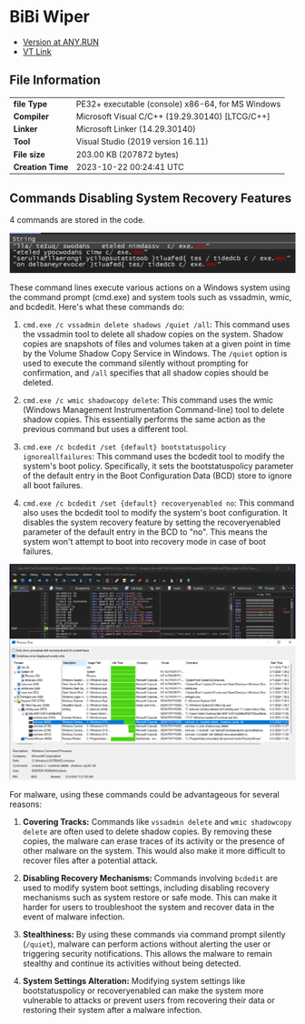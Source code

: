 # BiBi Wiper

* [Version at ANY.RUN](https://app.any.run/tasks/743f403d-7935-4cdf-8173-fa7b49f1449a)
* [VT Link](https://www.virustotal.com/gui/file/40417e937cd244b2f928150cae6fa0eff5551fdb401ea072f6ecdda67a747e17)

## File Information

|                          |                                            |
|-----------------------------------|--------------------------------------------------|
| **file Type**                     | PE32+ executable (console) x86-64, for MS Windows|
| **Compiler**                      | Microsoft Visual C/C++ (19.29.30140) [LTCG/C++]  |
| **Linker**                        | Microsoft Linker (14.29.30140)                   |
| **Tool**                          | Visual Studio (2019 version 16.11)               |
| **File size**                     | 203.00 KB (207872 bytes)                         |
| **Creation Time**                 | 2023-10-22 00:24:41 UTC                          |

## Commands Disabling System Recovery Features

4 commands are stored in the code.

![bibi-cmd](/images/bibiwiper/bibi-cmd-01.png)

These command lines execute various actions on a Windows system using the command prompt (cmd.exe) and system tools such as vssadmin, wmic, and bcdedit. Here's what these commands do:

1.  `cmd.exe /c vssadmin delete shadows /quiet /all`: This command uses the vssadmin tool to delete all shadow copies on the system. Shadow copies are snapshots of files and volumes taken at a given point in time by the Volume Shadow Copy Service in Windows. The `/quiet` option is used to execute the command silently without prompting for confirmation, and `/all` specifies that all shadow copies should be deleted.
    
2.  `cmd.exe /c wmic shadowcopy delete`: This command uses the wmic (Windows Management Instrumentation Command-line) tool to delete shadow copies. This essentially performs the same action as the previous command but uses a different tool.
    
3.  `cmd.exe /c bcdedit /set {default} bootstatuspolicy ignoreallfailures`: This command uses the bcdedit tool to modify the system's boot policy. Specifically, it sets the bootstatuspolicy parameter of the default entry in the Boot Configuration Data (BCD) store to ignore all boot failures.
    
4.  `cmd.exe /c bcdedit /set {default} recoveryenabled no`: This command also uses the bcdedit tool to modify the system's boot configuration. It disables the system recovery feature by setting the recoveryenabled parameter of the default entry in the BCD to "no". This means the system won't attempt to boot into recovery mode in case of boot failures.
    
![bibi-cmd](/images/bibiwiper/bibi-cmd-02.png)


For malware, using these commands could be advantageous for several reasons:

1.  **Covering Tracks:** Commands like `vssadmin delete` and `wmic shadowcopy delete` are often used to delete shadow copies. By removing these copies, the malware can erase traces of its activity or the presence of other malware on the system. This would also make it more difficult to recover files after a potential attack.
    
2.  **Disabling Recovery Mechanisms:** Commands involving `bcdedit` are used to modify system boot settings, including disabling recovery mechanisms such as system restore or safe mode. This can make it harder for users to troubleshoot the system and recover data in the event of malware infection.
    
3.  **Stealthiness:** By using these commands via command prompt silently (`/quiet`), malware can perform actions without alerting the user or triggering security notifications. This allows the malware to remain stealthy and continue its activities without being detected.
    
4.  **System Settings Alteration:** Modifying system settings like bootstatuspolicy or recoveryenabled can make the system more vulnerable to attacks or prevent users from recovering their data or restoring their system after a malware infection.

